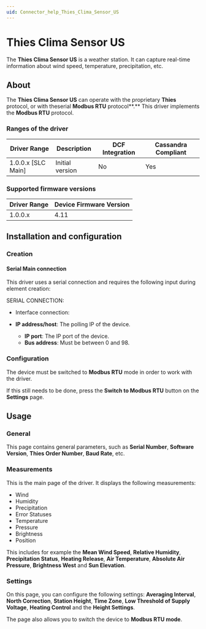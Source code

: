 ```yaml
---
uid: Connector_help_Thies_Clima_Sensor_US
---
```


# Thies Clima Sensor US

The **Thies Clima Sensor US** is a weather station. It can capture real-time information about wind speed, temperature, precipitation, etc.

## About

The **Thies Clima Sensor US** can operate with the proprietary **Thies** protocol, or with theserial **Modbus RTU** protocol**.** This driver implements the **Modbus RTU** protocol.

### Ranges of the driver

| **Driver Range**     | **Description** | **DCF Integration** | **Cassandra Compliant** |
|----------------------|-----------------|---------------------|-------------------------|
| 1.0.0.x \[SLC Main\] | Initial version | No                  | Yes                     |

### Supported firmware versions

| **Driver Range** | **Device Firmware Version** |
|------------------|-----------------------------|
| 1.0.0.x          | 4.11                        |

## Installation and configuration

### Creation

#### Serial Main connection

This driver uses a serial connection and requires the following input during element creation:

SERIAL CONNECTION:

- Interface connection:

- **IP address/host**: The polling IP of the device.
  - **IP port**: The IP port of the device.
  - **Bus address**: Must be between 0 and 98.

### Configuration

The device must be switched to **Modbus RTU** mode in order to work with the driver.

If this still needs to be done, press the **Switch to Modbus RTU** button on the **Settings** page.

## Usage

### General

This page contains general parameters, such as **Serial Number**, **Software Version**, **Thies Order Number**, **Baud Rate**, etc.

### Measurements

This is the main page of the driver. It displays the following measurements:

- Wind
- Humidity
- Precipitation
- Error Statuses
- Temperature
- Pressure
- Brightness
- Position

This includes for example the **Mean Wind Speed**, **Relative Humidity**, **Precipitation Status**, **Heating Release**, **Air Temperature**, **Absolute Air Pressure**, **Brightness West** and **Sun Elevation**.

### Settings

On this page, you can configure the following settings: **Averaging Interval**, **North Correction**, **Station Height**, **Time Zone**, **Low Threshold of Supply Voltage**, **Heating Control** and the **Height Settings**.

The page also allows you to switch the device to **Modbus RTU mode**.
